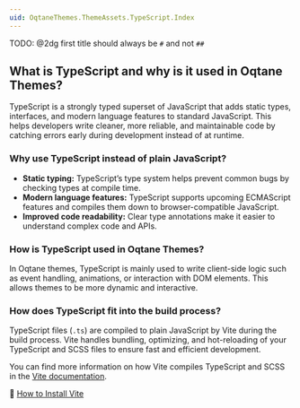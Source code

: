 ```yaml
--- 
uid: OqtaneThemes.ThemeAssets.TypeScript.Index
---
```


TODO: @2dg first title should always be `#` and not `##`

## What is TypeScript and why is it used in Oqtane Themes?

TypeScript is a strongly typed superset of JavaScript that adds static types, interfaces, and modern language features to standard JavaScript. This helps developers write cleaner, more reliable, and maintainable code by catching errors early during development instead of at runtime.

### Why use TypeScript instead of plain JavaScript?

- **Static typing:** TypeScript’s type system helps prevent common bugs by checking types at compile time.
- **Modern language features:** TypeScript supports upcoming ECMAScript features and compiles them down to browser-compatible JavaScript.
- **Improved code readability:** Clear type annotations make it easier to understand complex code and APIs.

### How is TypeScript used in Oqtane Themes?

In Oqtane themes, TypeScript is mainly used to write client-side logic such as event handling, animations, or interaction with DOM elements. This allows themes to be more dynamic and interactive.

### How does TypeScript fit into the build process?

TypeScript files (`.ts`) are compiled to plain JavaScript by Vite during the build process. Vite handles bundling, optimizing, and hot-reloading of your TypeScript and SCSS files to ensure fast and efficient development.

You can find more information on how Vite compiles TypeScript and SCSS in the [Vite documentation](https://vitejs.dev).

  📘 [How to Install Vite](xref:OqtaneThemes.ThemeAssets.Vite.Index)